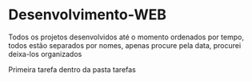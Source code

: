 # Desenvolvimento-WEB
Todos os projetos desenvolvidos até o momento ordenados por tempo, todos estão separados por nomes, apenas procure pela data, procurei deixa-los organizados

Primeira tarefa dentro da pasta tarefas
